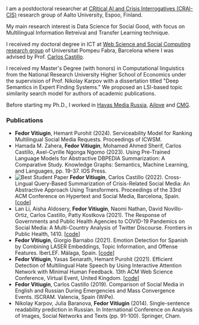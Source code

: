 I am a postdoctoral researcher at [CRitical AI and Crisis Interrogatives (CRAI-CIS)](https://crai-cis.aalto.fi) research group of Aalto University, Espoo, Finland. 

My main research interest is Data Science for Social Good, with focus on Multilingual Information Retreival and Transfer Learning technique.

I received my doctoral degree in ICT at [Web Science and Social Computing research group](https://www.upf.edu/web/wssc) of Universitat Pompeu Fabra, Barcelona where I was advised by Prof. [Carlos Castillo](https://chato.cl/research/). 

I received my Master's Degree (with honors) in Computational linguistics from the National Research University Higher School of Economics under the supervision of Prof. Nikolay Karpov with a dissertation titled "Deep Semantics in Expert Finding Systems." We proposed an LSI-based topic similarity search model for authors of academic publications.

Before starting my Ph.D., I worked in [Havas Media Russia](https://ru.havas.com/havas-media/), [Ailove](https://ailove.ru/) and [CMG](https://convergent-usa.com/).

### Publications
- **Fedor Vitiugin**, Hemant Purohit (2024). Serviceability Model for Ranking Multilingual Social Media Requests. Proceedings of ICWSM.
- Hamada M. Zahera, **Fedor Vitiugin**, Mohamed Ahmed Sherif, Carlos Castillo, Axel-Cyrille Ngonga Ngomo (2023). Using Pre-Trained Language Models for Abstractive DBPEDIA Summarization: A Comparative Study. Knowledge Graphs: Semantics, Machine Learning, and Languages, pp. 19-37. IOS Press.
- ![Best Student Paper](https://dl.acm.org/userimages/na101/home/literatum/publisher/acm/classification/LinkedImages/awarded-papers/best-student-paper/icon-small_201811150827.jpg) **Fedor Vitiugin**, Carlos Castillo (2022). Cross-Lingual Query-Based Summarization of Crisis-Related Social Media: An Abstractive Approach Using Transformers. Proceedings of the 33rd ACM Conference on Hypertext and Social Media, Barcelona, Spain. [[code](https://github.com/vitiugin/CLiQS-CM)]
- Lan Li, Aisha Aldosery, **Fedor Vitiugin**, Naomi Nathan, David Novillo-Ortiz, Carlos Castillo, Patty Kostkova (2021). The Response of Governments and Public Health Agencies to COVID-19 Pandemics on Social Media: A Multi-Country Analysis of Twitter Discourse. Frontiers in Public Health, 1410. [[code](https://github.com/vitiugin/who)]
- **Fedor Vitiugin**, Giorgio Barnabo (2021). Emotion Detection for Spanish by Combining LASER Embeddings, Topic Information, and Offense Features. IberLEF. Málaga, Spain. [[code](https://github.com/vitiugin/ComboLASER)]
- **Fedor Vitiugin**, Yasas Senarath, Hemant Purohit (2021). Efficient Detection of Multilingual Hate Speech by Using Interactive Attention Network with Minimal Human Feedback. 13th ACM Web Science Conference, Virtual Event, United Kingdom. [[code](https://github.com/vitiugin/mlian)]
- **Fedor Vitiugin**, Carlos Castillo (2019). Comparison of Social Media in English and Russian During Emergencies and Mass Convergence Events. ISCRAM. Valencia, Spain (WiPe).
- Nikolay Karpov, Julia Baranova, **Fedor Vitiugin** (2014). Single-sentence readability prediction in Russian. In International Conference on Analysis of Images, Social Networks and Texts (pp. 91-100). Springer, Cham.
